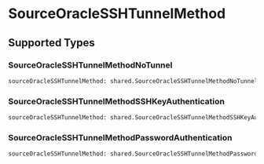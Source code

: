 # SourceOracleSSHTunnelMethod


## Supported Types

### SourceOracleSSHTunnelMethodNoTunnel

```python
sourceOracleSSHTunnelMethod: shared.SourceOracleSSHTunnelMethodNoTunnel = /* values here */
```

### SourceOracleSSHTunnelMethodSSHKeyAuthentication

```python
sourceOracleSSHTunnelMethod: shared.SourceOracleSSHTunnelMethodSSHKeyAuthentication = /* values here */
```

### SourceOracleSSHTunnelMethodPasswordAuthentication

```python
sourceOracleSSHTunnelMethod: shared.SourceOracleSSHTunnelMethodPasswordAuthentication = /* values here */
```

